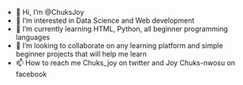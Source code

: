 - 👋 Hi, I’m @ChuksJoy
- 👀 I’m interested in Data Science and Web development
- 🌱 I’m currently learning HTML, Python, all beginner programming languages
- 💞️ I’m looking to collaborate on any learning platform and simple beginner projects that will help me learn
- 📫 How to reach me Chuks_joy on twitter and Joy Chuks-nwosu on facebook

<!---
ChuksJoy/ChuksJoy is a ✨ special ✨ repository because its `README.md` (this file) appears on your GitHub profile.
You can click the Preview link to take a look at your changes.
--->
